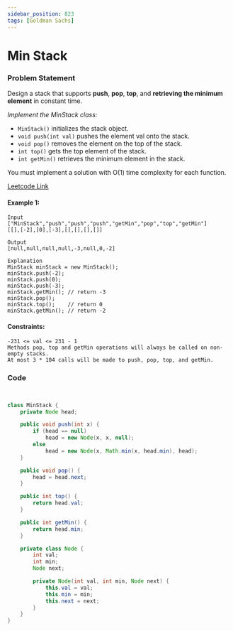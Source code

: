 ```yaml
---
sidebar_position: 823
tags: [Goldman Sachs]
---
```


# Min Stack

### Problem Statement

Design a stack that supports **push**, **pop**, **top**, and **retrieving the minimum element** in constant time.

_Implement the MinStack class:_

- `MinStack()` initializes the stack object.
- `void push(int val)` pushes the element val onto the stack.
- `void pop()` removes the element on the top of the stack.
- `int top()` gets the top element of the stack.
- `int getMin()` retrieves the minimum element in the stack.

You must implement a solution with O(1) time complexity for each function.

[Leetcode Link](https://leetcode.com/problems/min-stack/)

#### Example 1:

```
Input
["MinStack","push","push","push","getMin","pop","top","getMin"]
[[],[-2],[0],[-3],[],[],[],[]]

Output
[null,null,null,null,-3,null,0,-2]

Explanation
MinStack minStack = new MinStack();
minStack.push(-2);
minStack.push(0);
minStack.push(-3);
minStack.getMin(); // return -3
minStack.pop();
minStack.top();    // return 0
minStack.getMin(); // return -2
```

#### Constraints:

```
-231 <= val <= 231 - 1
Methods pop, top and getMin operations will always be called on non-empty stacks.
At most 3 * 104 calls will be made to push, pop, top, and getMin.
```

### Code

```java title="java Code"


class MinStack {
	private Node head;

    public void push(int x) {
        if (head == null)
            head = new Node(x, x, null);
        else
            head = new Node(x, Math.min(x, head.min), head);
    }

    public void pop() {
        head = head.next;
    }

    public int top() {
        return head.val;
    }

    public int getMin() {
        return head.min;
    }

    private class Node {
        int val;
        int min;
        Node next;

        private Node(int val, int min, Node next) {
            this.val = val;
            this.min = min;
            this.next = next;
        }
    }
}
```

